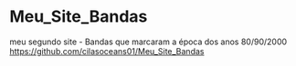 # Meu_Site_Bandas
meu segundo site  -  Bandas que marcaram a época dos anos  80/90/2000 
https://github.com/cilasoceans01/Meu_Site_Bandas
